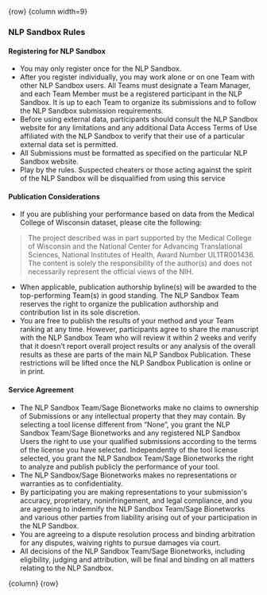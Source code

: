 <!-- markdownlint-disable-next-line first-line-h1 -->
{row}
{column width=9}

### NLP Sandbox Rules

#### Registering for NLP Sandbox

- You may only register once for the NLP Sandbox.
- After you register individually, you may work alone or on one Team with other NLP Sandbox users. All Teams must designate a Team Manager, and each Team Member must be a registered participant in the NLP Sandbox. It is up to each Team to organize its submissions and to follow the NLP Sandbox submission requirements.
- Before using external data, participants should consult the NLP Sandbox website for any limitations and any additional Data Access Terms of Use affiliated with the NLP Sandbox to verify that their use of a particular external data set is permitted.
- All Submissions must be formatted as specified on the particular NLP Sandbox website.
- Play by the rules. Suspected cheaters or those acting against the spirit of the NLP Sandbox will be disqualified from using this service

#### Publication Considerations

- If you are publishing your performance based on data from the Medical College of Wisconsin dataset, please cite the following:

> The project described was in part supported by the Medical College of Wisconsin and the National Center for Advancing Translational Sciences, National Institutes of Health, Award Number UL1TR001436. The content is solely the responsibility of the author(s) and does not necessarily represent the official views of the NIH.

- When applicable, publication authorship byline(s) will be awarded to the top-performing Team(s) in good standing. The NLP Sandbox Team reserves the right to organize the publication authorship and contribution list in its sole discretion.
- You are free to publish the results of your method and your Team ranking at any time. However, participants agree to share the manuscript with the NLP Sandbox Team who will review it within 2 weeks and verify that it doesn’t report overall project results or any analysis of the overall results as these are parts of the main NLP Sandbox Publication. These restrictions will be lifted once the NLP Sandbox Publication is online or in print.

#### Service Agreement

- The NLP Sandbox Team/Sage Bionetworks make no claims to ownership of Submissions or any intellectual property that they may contain. By selecting a tool license different from “None”, you grant the NLP Sandbox Team/Sage Bionetworks and any registered NLP Sandbox Users the right to use your qualified submissions according to the terms of the license you have selected. Independently of the tool license selected, you grant the NLP Sandbox Team/Sage Bionetworks the right to analyze and publish publicly the performance of your tool.
- The NLP Sandbox/Sage Bionetworks makes no representations or warranties as to confidentiality.
- By participating you are making representations to your submission's accuracy, proprietary, noninfringement, and legal compliance, and you are agreeing to indemnify the NLP Sandbox Team/Sage Bionetworks and various other parties from liability arising out of your participation in the NLP Sandbox.
- You are agreeing to a dispute resolution process and binding arbitration for any disputes, waiving rights to pursue damages via court.
- All decisions of the NLP Sandbox Team/Sage Bionetworks, including eligibility, judging and attribution, will be final and binding on all matters relating to the NLP Sandbox.

{column}
{row}

<!-- Links -->

[NLP Sandbox Discord Server]: https://discord.gg/Zb4ymtF
[NLP Sandbox Synapse Discussion Forum]: https://www.synapse.org/#!Synapse:syn22277123/discussion/default
[NLP Sandbox PHI Deidentifier]: https://phi-deidentifier.nlpsandbox.io
